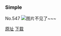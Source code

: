 ### Simple
No.547
![图片不见了~~~](https://imgs.xkcd.com/comics/simple.png)

[原址](https://xkcd.com//547) [下载](https://imgs.xkcd.com/comics/simple.png)

